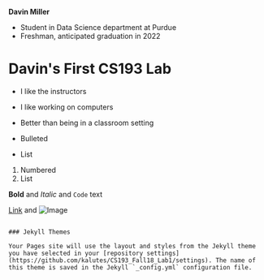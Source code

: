 **Davin Miller**
- Student in Data Science department at Purdue
- Freshman, anticipated graduation in 2022

# Davin's First CS193 Lab
- I like the instructors
- I like working on computers
- Better than being in a classroom setting

- Bulleted
- List

1. Numbered
2. List

**Bold** and _Italic_ and `Code` text

[Link](url) and ![Image](src)
```

### Jekyll Themes

Your Pages site will use the layout and styles from the Jekyll theme you have selected in your [repository settings](https://github.com/kalutes/CS193_Fall18_Lab1/settings). The name of this theme is saved in the Jekyll `_config.yml` configuration file.
